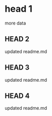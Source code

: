 # head 1
more data

## HEAD 2
updated readme.md  

## HEAD 3
updated readme.md  

## HEAD 4
updated readme.md
